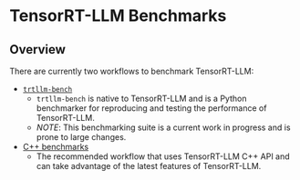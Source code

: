 # TensorRT-LLM Benchmarks

## Overview

There are currently two workflows to benchmark TensorRT-LLM:
* [`trtllm-bench`](../docs/source/performance/perf-benchmarking.md)
  - `trtllm-bench` is native to TensorRT-LLM and is a Python benchmarker for reproducing and testing the performance of TensorRT-LLM.
  - _NOTE_: This benchmarking suite is a current work in progress and is prone to large changes.
* [C++ benchmarks](./cpp)
  - The recommended workflow that uses TensorRT-LLM C++ API and can take advantage of the latest features of TensorRT-LLM.
